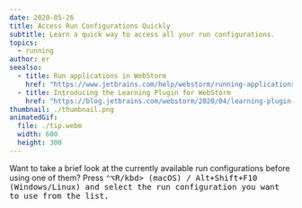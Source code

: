 ```yaml
---
date: 2020-05-26
title: Access Run Configurations Quickly
subtitle: Learn a quick way to access all your run configurations.
topics:
  - running
author: er
seealso:
  - title: Run applications in WebStorm
    href: "https://www.jetbrains.com/help/webstorm/running-applications.html"
  - title: Introducing the Learning Plugin for WebStorm
    href: "https://blog.jetbrains.com/webstorm/2020/04/learning-plugin-for-webstorm/"
thumbnail: ./thumbnail.png
animatedGif:
  file: ./tip.webm
  width: 600
  height: 300
---
```


Want to take a brief look at the currently available run configurations before using one of them?
Press <kbd>⌃⌥R/kbd> (macOS) / <kbd>Alt+Shift+F10</kbd> (Windows/Linux) and select the run configuration you want to use from the list.
